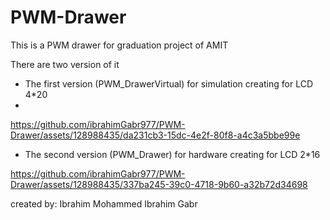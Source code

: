 # PWM-Drawer

This is a PWM drawer for graduation project of AMIT

There are two version of it

- The first version (PWM_DrawerVirtual) for simulation creating for LCD 4*20
- 
https://github.com/ibrahimGabr977/PWM-Drawer/assets/128988435/da231cb3-15dc-4e2f-80f8-a4c3a5bbe99e


- The second version (PWM_Drawer) for hardware creating for LCD 2*16

https://github.com/ibrahimGabr977/PWM-Drawer/assets/128988435/337ba245-39c0-4718-9b60-a32b72d34698



created by: Ibrahim Mohammed Ibrahim Gabr




